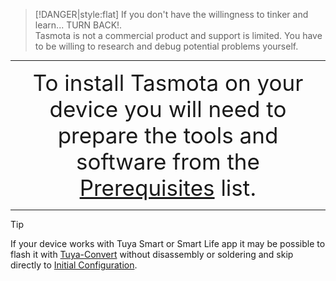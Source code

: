 >[!DANGER|style:flat]
> If you don't have the willingness to tinker and learn... TURN BACK!.<br> Tasmota is not a commercial product and support is limited. You have to be willing to research and debug potential problems yourself.

---

<div style="font-size:250%;text-align:center">To install Tasmota on your device you will need to prepare the tools and software from the <a href="https://tasmota.github.io/docs-7.1/#/installation/Prerequisites">Prerequisites</a> list.</div>

---

> [!TIP]
> If your device works with Tuya Smart or Smart Life app it may be possible to flash it with [Tuya-Convert](https://github.com/ct-Open-Source/tuya-convert) without disassembly or soldering and skip directly to [Initial Configuration](/installation/Initial-Configuration).

